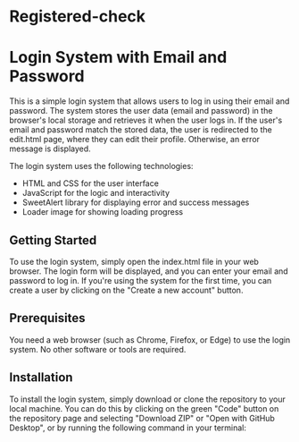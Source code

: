 # Registered-check
# Login System with Email and Password

This is a simple login system that allows users to log in using their email and password. The system stores the user data (email and password) in the browser's local storage and retrieves it when the user logs in. If the user's email and password match the stored data, the user is redirected to the edit.html page, where they can edit their profile. Otherwise, an error message is displayed.

The login system uses the following technologies:

- HTML and CSS for the user interface
- JavaScript for the logic and interactivity
- SweetAlert library for displaying error and success messages
- Loader image for showing loading progress

## Getting Started

To use the login system, simply open the index.html file in your web browser. The login form will be displayed, and you can enter your email and password to log in. If you're using the system for the first time, you can create a user by clicking on the "Create a new account" button.

## Prerequisites

You need a web browser (such as Chrome, Firefox, or Edge) to use the login system. No other software or tools are required.

## Installation

To install the login system, simply download or clone the repository to your local machine. You can do this by clicking on the green "Code" button on the repository page and selecting "Download ZIP" or "Open with GitHub Desktop", or by running the following command in your terminal:

